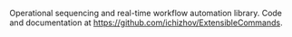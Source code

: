 Operational sequencing and real-time workflow automation library.
Code and documentation at https://github.com/ichizhov/ExtensibleCommands.